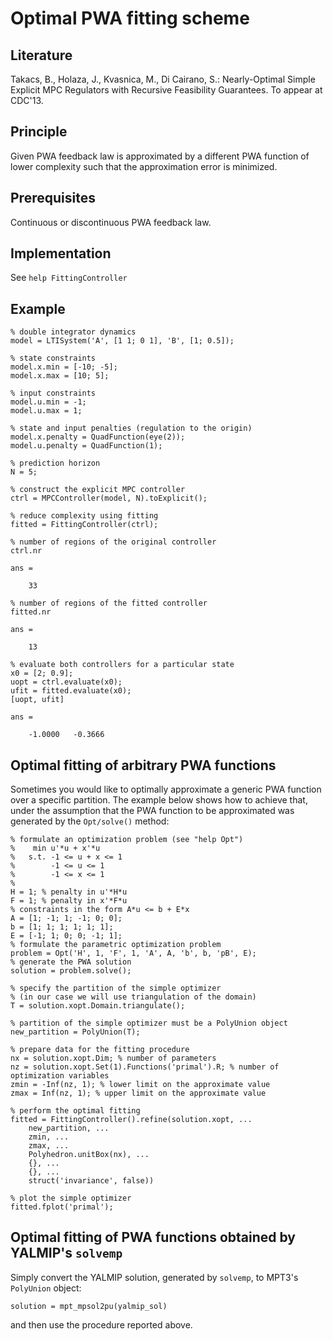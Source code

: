 # Optimal PWA fitting scheme

## Literature

Takacs, B., Holaza, J., Kvasnica, M., Di Cairano, S.: Nearly-Optimal Simple Explicit MPC Regulators with Recursive Feasibility Guarantees. To appear at CDC'13.

## Principle

Given PWA feedback law is approximated by a different PWA function of lower complexity such that the approximation error is minimized.

## Prerequisites

Continuous or discontinuous PWA feedback law.

## Implementation

See `help FittingController`

## Example

    % double integrator dynamics
    model = LTISystem('A', [1 1; 0 1], 'B', [1; 0.5]);
    
    % state constraints
    model.x.min = [-10; -5];
    model.x.max = [10; 5];
    
    % input constraints
    model.u.min = -1;
    model.u.max = 1;
    
    % state and input penalties (regulation to the origin)
    model.x.penalty = QuadFunction(eye(2));
    model.u.penalty = QuadFunction(1);
    
    % prediction horizon
    N = 5;
    
    % construct the explicit MPC controller
    ctrl = MPCController(model, N).toExplicit();
    
    % reduce complexity using fitting
    fitted = FittingController(ctrl);
    
    % number of regions of the original controller
    ctrl.nr
    
    ans =
    
        33
        
    % number of regions of the fitted controller
    fitted.nr
    
    ans =
    
        13
        
    % evaluate both controllers for a particular state
    x0 = [2; 0.9];
    uopt = ctrl.evaluate(x0);
    ufit = fitted.evaluate(x0);
    [uopt, ufit]
    
    ans =
    
        -1.0000   -0.3666

## Optimal fitting of arbitrary PWA functions

Sometimes you would like to optimally approximate a generic PWA function over a specific partition. The example below shows how to achieve that, under the assumption that the PWA function to be approximated was generated by the `Opt/solve()` method:

    % formulate an optimization problem (see "help Opt")
    %    min u'*u + x'*u
    %   s.t. -1 <= u + x <= 1
    %        -1 <= u <= 1
    %        -1 <= x <= 1
    %
    H = 1; % penalty in u'*H*u
    F = 1; % penalty in x'*F*u
    % constraints in the form A*u <= b + E*x
    A = [1; -1; 1; -1; 0; 0];
    b = [1; 1; 1; 1; 1; 1];
    E = [-1; 1; 0; 0; -1; 1];
    % formulate the parametric optimization problem
    problem = Opt('H', 1, 'F', 1, 'A', A, 'b', b, 'pB', E);
    % generate the PWA solution
    solution = problem.solve(); 
    
    % specify the partition of the simple optimizer
    % (in our case we will use triangulation of the domain)
    T = solution.xopt.Domain.triangulate();

    % partition of the simple optimizer must be a PolyUnion object
    new_partition = PolyUnion(T);

    % prepare data for the fitting procedure
    nx = solution.xopt.Dim; % number of parameters
    nz = solution.xopt.Set(1).Functions('primal').R; % number of optimization variables
    zmin = -Inf(nz, 1); % lower limit on the approximate value
    zmax = Inf(nz, 1); % upper limit on the approximate value

    % perform the optimal fitting
    fitted = FittingController().refine(solution.xopt, ...
        new_partition, ...
        zmin, ...
        zmax, ...
        Polyhedron.unitBox(nx), ...
        {}, ...
        {}, ...
        struct('invariance', false))

    % plot the simple optimizer
    fitted.fplot('primal');

## Optimal fitting of PWA functions obtained by YALMIP's `solvemp`

Simply convert the YALMIP solution, generated by `solvemp`, to MPT3's `PolyUnion` object:

    solution = mpt_mpsol2pu(yalmip_sol)

and then use the procedure reported above.